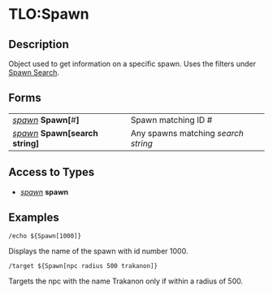 # TLO:Spawn

## Description

Object used to get information on a specific spawn. Uses the filters under [Spawn Search](../../reference/general/spawn-search.md).

## Forms

|  |  |
| :--- | :--- |
| [_spawn_](../data-types/datatype-spawn.md) **Spawn[**\#**]** | Spawn matching ID \# |
| [_spawn_](../data-types/datatype-spawn.md) **Spawn[**search string**]** | Any spawns matching _search string_ |

## Access to Types

* [_spawn_](../data-types/datatype-spawn.md) **spawn**

## Examples

`/echo ${Spawn[1000]}`

Displays the name of the spawn with id number 1000.

`/target ${Spawn[npc radius 500 trakanon]}`

Targets the npc with the name Trakanon only if within a radius of 500.
